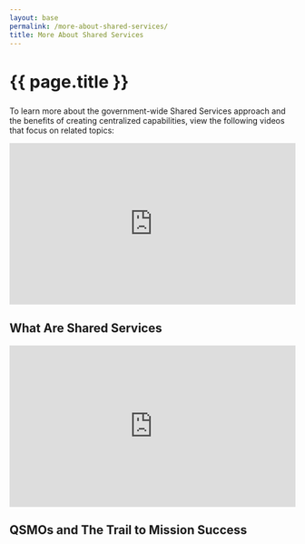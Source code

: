 ```yaml
---
layout: base
permalink: /more-about-shared-services/
title: More About Shared Services
---
```



<section class="usa-graphic-list usa-section sml-margin bg-gradient">
    <div class="grid-container">
        <div class="grid-row">
            <div class="tablet:grid-col">
                <h1 class="text-primary" style="font-size: 30px;" > {{ page.title }}</h1>
            </div>
        <div>
        <div>
            <p>To learn more about the government-wide Shared Services approach and the benefits of creating centralized capabilities, view the following videos that focus on related topics:</p>
        </div>
        <div class="grid-row grid-gap">
            <div class="desktop:grid-col-12">
                <div style="padding:56.25% 0 0 0;position:relative;"><iframe src="https://player.vimeo.com/video/569954187?badge=0&amp;autopause=0&amp;player_id=0&amp;app_id=58479" frameborder="0" allow="autoplay; fullscreen; picture-in-picture" allowfullscreen style="position:absolute;top:0;left:0;width:100%;height:100%;" title="What are Shared Services"></iframe></div><script src="https://player.vimeo.com/api/player.js"></script>
                <h2 class="text-center text-base-dark">What Are Shared Services</h2>
            </div>
            <div class="desktop:grid-col-12" style="margin-top: 1rem;">
                <div style="padding:56.25% 0 0 0;position:relative;"><iframe src="https://player.vimeo.com/video/569978556?badge=0&amp;autopause=0&amp;player_id=0&amp;app_id=58479" frameborder="0" allow="autoplay; fullscreen; picture-in-picture" allowfullscreen style="position:absolute;top:0;left:0;width:100%;height:100%;" title="QSMOs and the Trail to Mission Success"></iframe></div><script src="https://player.vimeo.com/api/player.js"></script>
                <h2 class="text-center text-base-dark">QSMOs and The Trail to Mission Success</h2>
            </div>  
        </div>
    </div>
